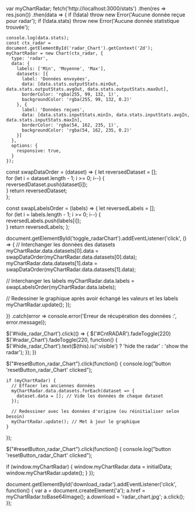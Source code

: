 var myChartRadar;
fetch('http://localhost:3000/stats')
  .then(res => res.json())
  .then(data => {
    if (!data) throw new Error('Aucune donnée reçue pour radar');
    if (!data.stats) throw new Error('Aucune donnée statistique trouvée');

    console.log(data.stats);  
    const ctx_radar = document.getElementById('radar_Chart').getContext('2d');
    myChartRadar = new Chart(ctx_radar, {
      type: 'radar',
      data: {
        labels: ['Min', 'Moyenne', 'Max'],   
        datasets: [{
          label: 'Données envoyées',
          data: [data.stats.outputStats.minOut, data.stats.outputStats.avgOut, data.stats.outputStats.maxOut],
          borderColor: 'rgba(255, 99, 132, 1)',
          backgroundColor: 'rgba(255, 99, 132, 0.2)'
        }, {
          label: 'Données reçues',
          data: [data.stats.inputStats.minIn, data.stats.inputStats.avgIn, data.stats.inputStats.maxIn],
          borderColor: 'rgba(54, 162, 235, 1)',
          backgroundColor: 'rgba(54, 162, 235, 0.2)'
        }]
      },
      options: {
        responsive: true,
      }
    });

const swapDataOrder = (dataset) => {
  let reversedDataset = [];  
  for (let i = dataset.length - 1; i >= 0; i--) {  
    reversedDataset.push(dataset[i]);  
  }
  return reversedDataset;  
};

const swapLabelsOrder = (labels) => {
  let reversedLabels = [];    
  for (let i = labels.length - 1; i >= 0; i--) {  
    reversedLabels.push(labels[i]);  
  }
  return reversedLabels; 
};

document.getElementById('toggle_radarChart').addEventListener('click', () => {
  // Interchanger les données des datasets
  myChartRadar.data.datasets[0].data = swapDataOrder(myChartRadar.data.datasets[0].data);
  myChartRadar.data.datasets[1].data = swapDataOrder(myChartRadar.data.datasets[1].data);

  // Interchanger les labels
  myChartRadar.data.labels = swapLabelsOrder(myChartRadar.data.labels);

  // Redessiner le graphique après avoir échangé les valeurs et les labels
  myChartRadar.update();
});

})
.catch(error => console.error('Erreur de récupération des données :', error.message));



$('#hide_radar_Chart').click(() => {
  $('#CntRADAR').fadeToggle(220)
  $('#radar_Chart').fadeToggle(220, function() {
    $('#hide_radar_Chart').text($(this).is(':visible') ? 'hide the radar' : 'show the radar');
  });
})

$("#resetButton_radar_Chart").click(function() {
    console.log("button 'resetButton_radar_Chart' clicked");
    
    if (myChartRadar) {
      // Effacer les anciennes données
      myChartRadar.data.datasets.forEach(dataset => {
        dataset.data = []; // Vide les données de chaque dataset
      });

      // Redessiner avec les données d'origine (ou réinitialiser selon besoin)
      myChartRadar.update(); // Met à jour le graphique
    }
});

$("#resetButton_radar_Chart").click(function() {
  console.log("button 'resetButton_radar_Chart' clicked");

  if (window.myChartRadar) {
    window.myChartRadar.data = initialData;
    window.myChartRadar.update();
  }
});

document.getElementById('download_radar').addEventListener('click', function() {
    var a = document.createElement('a');
    a.href = myChartRadar.toBase64Image();
    a.download = 'radar_chart.jpg';
    a.click();
  });
